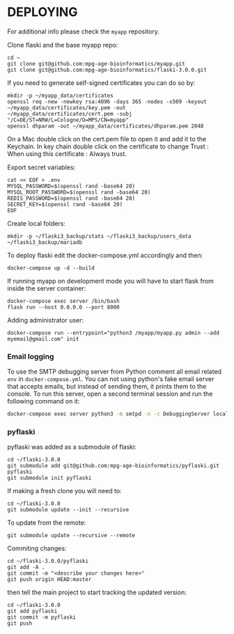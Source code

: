 # DEPLOYING

For additional info please check the `myapp` repository.

Clone flaski and the base myapp repo:

```
cd ~
git clone git@github.com:mpg-age-bioinformatics/myapp.git
git clone git@github.com:mpg-age-bioinformatics/flaski-3.0.0.git
```

If you need to generate self-signed certificates you can do so by:
```
mkdir -p ~/myapp_data/certificates 
openssl req -new -newkey rsa:4096 -days 365 -nodes -x509 -keyout ~/myapp_data/certificates/key.pem -out ~/myapp_data/certificates/cert.pem -subj "/C=DE/ST=NRW/L=Cologne/O=MPS/CN=myapp"
openssl dhparam -out ~/myapp_data/certificates/dhparam.pem 2048
```

On a Mac double click on the cert.pem file to open it and add it to the Keychain. In key chain double click on the certificate to change Trust : When using this certificate : Always trust.

Export secret variables:
```
cat << EOF > .env
MYSQL_PASSWORD=$(openssl rand -base64 20)
MYSQL_ROOT_PASSWORD=$(openssl rand -base64 20)
REDIS_PASSWORD=$(openssl rand -base64 20)
SECRET_KEY=$(openssl rand -base64 20)
EOF
```

Create local folders:
```
mkdir -p ~/flaski3_backup/stats ~/flaski3_backup/users_data ~/flaski3_backup/mariadb
```

To deploy flaski edit the docker-compose.yml accordingly and then:
```
docker-compose up -d --build
```

If running myapp on development mode you will have to start flask from inside the server container:
```
docker-compose exec server /bin/bash
flask run --host 0.0.0.0 --port 8000
```
Adding administrator user:
```
docker-compose run --entrypoint="python3 /myapp/myapp.py admin --add myemail@gmail.com" init
```

### Email logging

To use the SMTP debugging server from Python comment all email related `env` in `docker-compose.yml`.
You can not using python's fake email server that accepts emails, but instead of sending them, it prints them to the console. 
To run this server, open a second terminal session and run the following command on it:
```bash
docker-compose exec server python3 -m smtpd -n -c DebuggingServer localhost:8025
```

### pyflaski

pyflaski was added as a submodule of flaski:
```
cd ~/flaski-3.0.0
git submodule add git@github.com:mpg-age-bioinformatics/pyflaski.git pyflaski
git submodule init pyflaski
```

If making a fresh clone you will need to:
```
cd ~/flaski-3.0.0
git submodule update --init --recursive
```

To update from the remote:
```
git submodule update --recursive --remote
```

Commiting changes:
```
cd ~/flaski-3.0.0/pyflaski
git add -A . 
git commit -m "<describe your changes here>"
git push origin HEAD:master
```
then tell the main project to start tracking the updated version:
```
cd ~/flaski-3.0.0
git add pyflaski
git commit -m pyflaski
git push
```